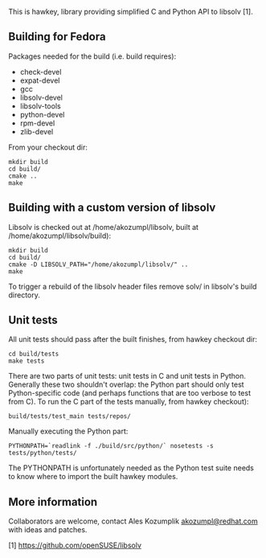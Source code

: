 This is hawkey, library providing simplified C and Python API to libsolv
[1].

## Building for Fedora

Packages needed for the build (i.e. build requires):
* check-devel
* expat-devel
* gcc
* libsolv-devel
* libsolv-tools
* python-devel
* rpm-devel
* zlib-devel

From your checkout dir:

    mkdir build
    cd build/
    cmake ..
    make

## Building with a custom version of libsolv

Libsolv is checked out at /home/akozumpl/libsolv, built at
/home/akozumpl/libsolv/build):

    mkdir build
    cd build/
    cmake -D LIBSOLV_PATH="/home/akozumpl/libsolv/" ..
    make

To trigger a rebuild of the libsolv header files remove solv/ in libsolv's build
directory.

## Unit tests

All unit tests should pass after the built finishes, from hawkey checkout dir:

    cd build/tests
    make tests

There are two parts of unit tests: unit tests in C and unit tests in
Python. Generally these two shouldn't overlap: the Python part should only test
Python-specific code (and perhaps functions that are too verbose to test from
C). To run the C part of the tests manually, from hawkey checkout):

    build/tests/test_main tests/repos/

Manually executing the Python part:

    PYTHONPATH=`readlink -f ./build/src/python/` nosetests -s tests/python/tests/

The PYTHONPATH is unfortunately needed as the Python test suite needs to know
where to import the built hawkey modules.

## More information

Collaborators are welcome, contact Ales Kozumplik <akozumpl@redhat.com> with
ideas and patches.

[1] https://github.com/openSUSE/libsolv
